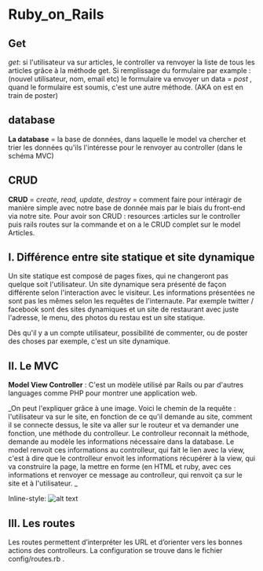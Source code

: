 # Ruby_on_Rails


## Get

_get_: si l'utilisateur va sur articles, le controller va renvoyer la liste de tous les articles grâce à la méthode get. Si remplissage du formulaire par example : (nouvel utilisateur, nom, email etc) le formulaire va envoyer un data = *post* , quand le formulaire est soumis, c'est une autre méthode. (AKA on est en train de poster)


## database

**La database** = la base de données, dans laquelle le model va chercher et trier les données qu'ils l'intéresse pour le renvoyer au controller (dans le schéma MVC)

## CRUD

**CRUD** = *create, read, update, destroy* = comment faire pour intéragir de manière simple avec notre base de donnée mais par le biais du front-end via notre site. 
Pour avoir son CRUD : resources :articles sur le controller puis rails routes sur la commande et on a le CRUD complet sur le model Articles.

##  I. Différence entre site statique et site dynamique

Un site statique est composé de pages fixes, qui ne changeront pas quelque soit l'utilisateur. Un site dynamique sera présenté de façon différente selon l'interaction avec le visiteur. Les informations présentées ne sont pas les mêmes selon les requêtes de l'internaute. Par exemple twitter / facebook sont des sites dynamiques et un site de restaurant avec juste l'adresse, le menu, des photos du restau est un site statique.

Dès qu'il y a un compte utilisateur, possibilité de commenter, ou de poster des choses par exemple, c'est un site dynamique.

## II. Le MVC 

**Model View Controller** : C'est un modèle utilisé par Rails ou par d'autres languages comme PHP pour montrer une application web.

_On peut l'expliquer grâce à une image. Voici le chemin de la requête : l'utilisateur va sur le site, en fonction de ce qu'il demande au site, comment il se connecte dessus, le site va aller sur le routeur et va demander une fonction, une méthode du controlleur. Le controlleur reconnait la méthode, demande au modèle les informations nécessaire dans la database. Le model renvoit ces informations au controlleur, qui fait le lien avec la view, c'est à dire que le controlleur envoit les informations récupérer à la view, qui va construire la page, la mettre en forme (en HTML et ruby, avec ces informations et renvoyer ce message au controlleur, qui renvoit ça sur le site et à l'utilisateur. _


Inline-style: 
![alt text]()




## III. Les routes 

Les routes permettent d’interpréter les URL et d’orienter vers les bonnes actions des controlleurs. La configuration se trouve dans le fichier config/routes.rb .


